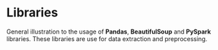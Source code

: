 # Libraries

General illustration to the usage of **Pandas**, **BeautifulSoup** and **PySpark** libraries. These libraries are use for data extraction and preprocessing.
